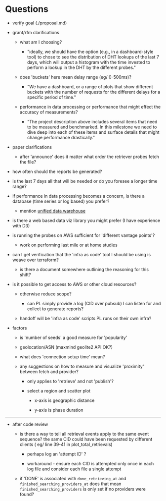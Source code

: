 # Questions

* verify goal (./proposal.md)

* grant/rfm clarifications

  * what am I choosing?

    * "ideally, we should have the option (e.g., in a dashboard-style tool) to chose to see the distribution of DHT lookups of the last 7 days, which will output a histogram with the time invested to perform a lookup in the DHT by the different probes."

  * does 'buckets' here mean delay range (eg/ 0-500ms)?

    * "We have a dashboard, or a range of plots that show different buckets with the number of requests for the different delays for a specific period of time."

  * performance in data processing or performance that might effect the accuracy of measurements?

    * "The project description above includes several items that need to be measured and benchmarked. In this milestone we need to dive deep into each of these items and surface details that might change performance drastically."

* paper clarifications

  * after 'announce' does it matter what order the retriever probes fetch the file?

* how often should the reports be generated?

* is the last 7 days all that will be needed or do you foresee a longer time range?

* if performance in data processing becomes a concern, is there a database (time series or log based) you prefer?
  * mention [unified data warehouse](https://www.notion.so/Unified-Data-Warehouse-878763d3643e47859bbd887143811e0c)

* is there a web based data viz library you might prefer (I have experience with D3)

* is running the probes on AWS sufficient for 'different vantage points'?
  * work on performing last mile or at home studies

* can I get verification that the 'infra as code' tool I should be using is weave over terraform?

  * is there a document somewhere outlining the reasoning for this shift?

* is it possible to get access to AWS or other cloud resources?

  * otherwise reduce scope?

    * can PL simply provide a log (CID over pubsub) I can listen for and collect to generate reports?

  * handoff will be 'infra as code' scripts PL runs on their own infra?

* factors

  * is 'number of seeds' a good measure for 'popularity'

  * geolocation/ASN (maxmind geolite2 API OK?)

  * what does 'connection setup time' mean?

  * any suggestions on how to measure and visualize 'proximity' between fetch and provider?

    * only applies to 'retrieve' and not 'publish'?

    * select a region and scatter plot

      * x-axis is geographic distance

      * y-axis is phase duration

---

* after code review

  * is there a way to tell all retrieval events apply to the same event sequence?
    the same CID could have been requested by different clients
    ( eg/ line 39-41  in plot_total_retrievals)

    * perhaps log an 'attempt ID' ?

    * workaround - ensure each CID is attempted only once in each log file and consider each file a single attempt

  * if 'DONE' is associated with `done_retrieving_at` and `finished_searching_providers_at` does that mean `finished_searching_providers` is only set if no providers were found?

